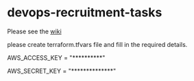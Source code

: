 devops-recruitment-tasks
========================

Please see the [wiki](https://gitlab.com/recruitment-tasks/devops/wikis/home)

please create terraform.tfvars file and fill in the required details.

AWS_ACCESS_KEY = "**********"

AWS_SECRET_KEY = "**************"
